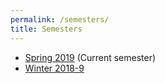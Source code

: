 ```yaml
---
permalink: /semesters/
title: Semesters
---
```


- [Spring 2019](/cs236605/) (Current semester)
- [Winter 2018-9](/cs236605/semesters/w1819)
